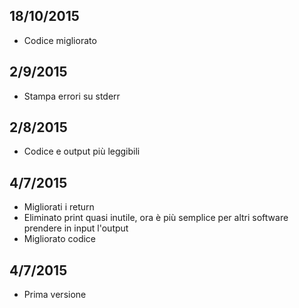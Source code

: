 18/10/2015
----------
 - Codice migliorato

2/9/2015
--------
 - Stampa errori su stderr

2/8/2015
--------
 - Codice e output più leggibili

4/7/2015
--------
 - Migliorati i return
 - Eliminato print quasi inutile, ora è più semplice per altri software prendere in input l'output
 - Migliorato codice

4/7/2015
--------
 - Prima versione
